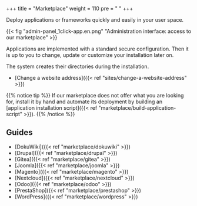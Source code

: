 +++
title = "Marketplace"
weight = 110
pre = "<i class='fas fa-fw fa-store'></i> "
+++

Deploy applications or frameworks quickly and easily in your user space.

{{< fig "admin-panel_1click-app.en.png" "Administration interface: access to our marketplace" >}}

Applications are implemented with a standard secure configuration. Then it is up to you to change, update or customize your installation later on.

The system creates their directories during the installation.

* [Change a website address]({{< ref "sites/change-a-website-address" >}})

{{% notice tip %}}
If our marketplace does not offer what you are looking for, install it by hand and automate its deployment by building an [application installation script]({{< ref "marketplace/build-application-script" >}}).
{{% /notice %}}

## Guides

- [DokuWiki]({{< ref "marketplace/dokuwiki" >}})
- [Drupal]({{< ref "marketplace/drupal" >}})
- [Gitea]({{< ref "marketplace/gitea" >}})
- [Joomla]({{< ref "marketplace/joomla" >}})
- [Magento]({{< ref "marketplace/magento" >}})
- [Nextcloud]({{< ref "marketplace/nextcloud" >}})
- [Odoo]({{< ref "marketplace/odoo" >}})
- [PrestaShop]({{< ref "marketplace/prestashop" >}})
- [WordPress]({{< ref "marketplace/wordpress" >}})
